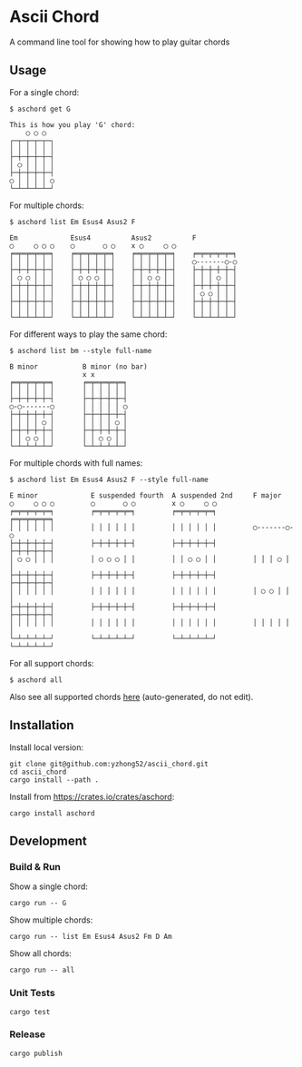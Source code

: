 # Ascii Chord

A command line tool for showing how to play guitar chords

## Usage

For a single chord:

```
$ aschord get G

This is how you play 'G' chord: 
    ◯ ◯ ◯  
┌─┬─┬─┬─┬─┐
│ │ │ │ │ │
├─┼─┼─┼─┼─┤
│ ◯ │ │ │ │
├─┼─┼─┼─┼─┤
◯ │ │ │ │ ◯
└─┴─┴─┴─┴─┘
```

For multiple chords:

```
$ aschord list Em Esus4 Asus2 F

Em             Esus4          Asus2          F              
◯     ◯ ◯ ◯    ◯       ◯ ◯    x ◯     ◯ ◯                   
╒═╤═╤═╤═╤═╕    ╒═╤═╤═╤═╤═╕    ╒═╤═╤═╤═╤═╕    ╒═╤═╤═╤═╤═╕    
│ │ │ │ │ │    │ │ │ │ │ │    │ │ │ │ │ │    ◯-------◯-◯    
├─┼─┼─┼─┼─┤    ├─┼─┼─┼─┼─┤    ├─┼─┼─┼─┼─┤    ├─┼─┼─┼─┼─┤    
│ ◯ ◯ │ │ │    │ ◯ ◯ ◯ │ │    │ │ ◯ ◯ │ │    │ │ │ ◯ │ │    
├─┼─┼─┼─┼─┤    ├─┼─┼─┼─┼─┤    ├─┼─┼─┼─┼─┤    ├─┼─┼─┼─┼─┤    
│ │ │ │ │ │    │ │ │ │ │ │    │ │ │ │ │ │    │ ◯ ◯ │ │ │    
├─┼─┼─┼─┼─┤    ├─┼─┼─┼─┼─┤    ├─┼─┼─┼─┼─┤    ├─┼─┼─┼─┼─┤    
│ │ │ │ │ │    │ │ │ │ │ │    │ │ │ │ │ │    │ │ │ │ │ │    
└─┴─┴─┴─┴─┘    └─┴─┴─┴─┴─┘    └─┴─┴─┴─┴─┘    └─┴─┴─┴─┴─┘   
```

For different ways to play the same chord:

```
$ aschord list bm --style full-name

B minor           B minor (no bar)
                  x x             
╒═╤═╤═╤═╤═╕       ╒═╤═╤═╤═╤═╕     
│ │ │ │ │ │       │ │ │ │ │ │     
├─┼─┼─┼─┼─┤       ├─┼─┼─┼─┼─┤     
◯-◯-------◯       │ │ │ │ │ ◯     
├─┼─┼─┼─┼─┤       ├─┼─┼─┼─┼─┤     
│ │ │ │ ◯ │       │ │ │ │ ◯ │     
├─┼─┼─┼─┼─┤       ├─┼─┼─┼─┼─┤     
│ │ ◯ ◯ │ │       │ │ ◯ ◯ │ │     
└─┴─┴─┴─┴─┘       └─┴─┴─┴─┴─┘     
```

For multiple chords with full names:

```
$ aschord list Em Esus4 Asus2 F --style full-name

E minor             E suspended fourth  A suspended 2nd     F major    
◯     ◯ ◯ ◯         ◯       ◯ ◯         x ◯     ◯ ◯                    
╒═╤═╤═╤═╤═╕         ╒═╤═╤═╤═╤═╕         ╒═╤═╤═╤═╤═╕         ╒═╤═╤═╤═╤═╕
│ │ │ │ │ │         │ │ │ │ │ │         │ │ │ │ │ │         ◯-------◯-◯
├─┼─┼─┼─┼─┤         ├─┼─┼─┼─┼─┤         ├─┼─┼─┼─┼─┤         ├─┼─┼─┼─┼─┤
│ ◯ ◯ │ │ │         │ ◯ ◯ ◯ │ │         │ │ ◯ ◯ │ │         │ │ │ ◯ │ │
├─┼─┼─┼─┼─┤         ├─┼─┼─┼─┼─┤         ├─┼─┼─┼─┼─┤         ├─┼─┼─┼─┼─┤
│ │ │ │ │ │         │ │ │ │ │ │         │ │ │ │ │ │         │ ◯ ◯ │ │ │
├─┼─┼─┼─┼─┤         ├─┼─┼─┼─┼─┤         ├─┼─┼─┼─┼─┤         ├─┼─┼─┼─┼─┤
│ │ │ │ │ │         │ │ │ │ │ │         │ │ │ │ │ │         │ │ │ │ │ │
└─┴─┴─┴─┴─┘         └─┴─┴─┴─┴─┘         └─┴─┴─┴─┴─┘         └─┴─┴─┴─┴─┘
```

For all support chords:

```
$ aschord all
```

Also see all supported chords [here](all_supported_chords.md) (auto-generated, do not edit).

## Installation

Install local version:

```
git clone git@github.com:yzhong52/ascii_chord.git
cd ascii_chord
cargo install --path .
```

Install from <https://crates.io/crates/aschord>:

```
cargo install aschord
```

## Development

### Build & Run

Show a single chord:

```
cargo run -- G
```

Show multiple chords:

```
cargo run -- list Em Esus4 Asus2 Fm D Am
```

Show all chords:

```
cargo run -- all
```

### Unit Tests

```
cargo test
```

### Release

```
cargo publish
```

